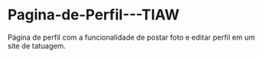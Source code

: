 # Pagina-de-Perfil---TIAW
Página de perfil com a funcionalidade de postar foto e editar perfil em um site de tatuagem.
